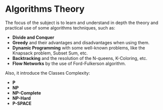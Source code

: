 # Algorithms Theory

The focus of the subject is to learn and understand in depth the theory and practical use of some algorithms techniques, such as:
* **Divide and Conquer**
* **Greedy** and their advantages and disadvantages when using them.
* **Dynamic Programming** with some well-known problems, like the Knapsack problem, Subset Sum, etc.
* **Backtracking** and the resolution of the N-queens, K-Coloring, etc.
* **Flow Networks** by the use of Ford-Fulkerson algorithm.

Also, it introduce the Classes Complexity:
* **P**
* **NP**
* **NP-Complete**
* **NP-Hard**
* **P-SPACE**
